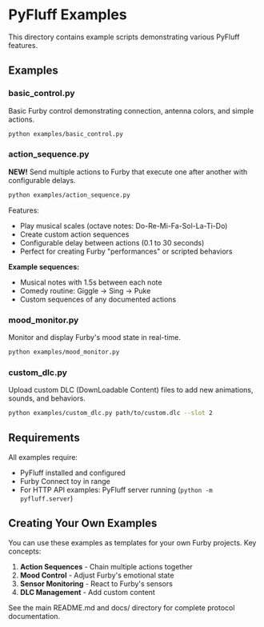 # PyFluff Examples

This directory contains example scripts demonstrating various PyFluff features.

## Examples

### basic_control.py
Basic Furby control demonstrating connection, antenna colors, and simple actions.

```bash
python examples/basic_control.py
```

### action_sequence.py
**NEW!** Send multiple actions to Furby that execute one after another with configurable delays.

```bash
python examples/action_sequence.py
```

Features:
- Play musical scales (octave notes: Do-Re-Mi-Fa-Sol-La-Ti-Do)
- Create custom action sequences
- Configurable delay between actions (0.1 to 30 seconds)
- Perfect for creating Furby "performances" or scripted behaviors

**Example sequences:**
- Musical notes with 1.5s between each note
- Comedy routine: Giggle → Sing → Puke
- Custom sequences of any documented actions

### mood_monitor.py
Monitor and display Furby's mood state in real-time.

```bash
python examples/mood_monitor.py
```

### custom_dlc.py
Upload custom DLC (DownLoadable Content) files to add new animations, sounds, and behaviors.

```bash
python examples/custom_dlc.py path/to/custom.dlc --slot 2
```

## Requirements

All examples require:
- PyFluff installed and configured
- Furby Connect toy in range
- For HTTP API examples: PyFluff server running (`python -m pyfluff.server`)

## Creating Your Own Examples

You can use these examples as templates for your own Furby projects. Key concepts:

1. **Action Sequences** - Chain multiple actions together
2. **Mood Control** - Adjust Furby's emotional state
3. **Sensor Monitoring** - React to Furby's sensors
4. **DLC Management** - Add custom content

See the main README.md and docs/ directory for complete protocol documentation.
